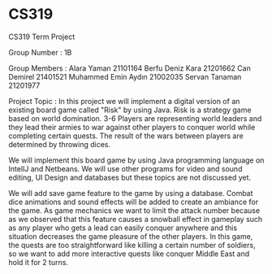 # CS319

CS319 Term Project

Group Number : 1B

Group Members :
Alara Yaman 21101164
Berfu Deniz Kara 21201662
Can Demirel 21401521 
Muhammed Emin Aydın 21002035 
Servan Tanaman 21201977

Project Topic :
In this project we will implement a digital version of an existing board game called "Risk" by using Java. Risk is a strategy game based on world domination. 3-6 Players are representing world leaders and they lead their armies to war against other players to conquer world while completing certain quests. The result of the wars between players are determined by throwing dices. 

We will implement this board game by using Java programming language on  IntelIJ and Netbeans. We will use other programs for video and sound editing, UI Design and databases but these topics are not discussed yet.

We will add save game feature to the game by using a database. Combat dice animations and sound effects will be added to create an ambiance for the  game. As game mechanics we want to limit the attack number because as we observed that this feature causes a snowball effect in gameplay such as any player who gets a lead can easily conquer anywhere and this situation decreases the game pleasure of the other players. In this game, the quests are too straightforward like killing a certain number of soldiers, so we want to add more interactive quests like conquer Middle East and hold it for 2 turns.
